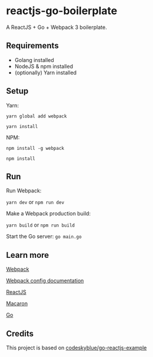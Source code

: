 # reactjs-go-boilerplate

A ReactJS + Go + Webpack 3 boilerplate.

## Requirements
- Golang installed
- NodeJS & npm installed
- (optionally) Yarn installed

## Setup
Yarn:

`yarn global add webpack`

`yarn install`

NPM:

`npm install -g webpack`

`npm install`

## Run
Run Webpack:

`yarn dev` or `npm run dev`

Make a Webpack production build:

`yarn build` or `npm run build`

Start the Go server:
`go main.go`

## Learn more
[Webpack](https://webpack.js.org/)

[Webpack config documentation](https://webpack.js.org/concepts/)

[ReactJS](https://reactjs.org/)

[Macaron](https://go-macaron.com/)

[Go](https://golang.org/)

## Credits
This project is based on [codeskyblue/go-reactjs-example](https://github.com/codeskyblue/go-reactjs-example)
